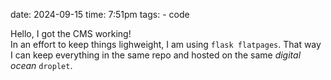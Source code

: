 date: 2024-09-15
time: 7:51pm
tags: 
    - code

Hello, I got the CMS working!<br>
In an effort to keep things lighweight, I am using `flask flatpages`. That way I can keep everything in the same repo and hosted on the same *digital ocean* `droplet`.<br>